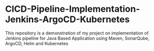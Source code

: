 # CICD-Pipeline-Implementation-Jenkins-ArgoCD-Kubernetes
This repository is a demonstration of my project on implementation of Jenkins pipeline for Java Based Application using Maven, SonarQube, ArgoCD, Helm and Kubernetes

